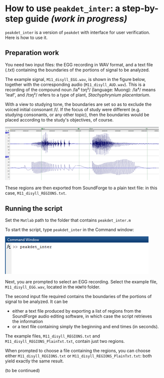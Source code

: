 How to use `peakdet_inter`: a step-by-step guide _(work in progress)_
=============

`peakdet_inter` is a version of `peakdet` with interface for user verification. Here is how to use it. 

## Preparation work
You need two input files: the EGG recording in WAV format, and a text file (.txt) containing the boundaries of the portions of signal to be analyzed.

The example signal, `M11_disyll_EGG.wav`, is shown in the figure below, together with the corresponding audio (`M11_disyll_AUD.wav`). This is a recording of the compound noun /la⁴ tɔŋ²/ (language: Muong): /la⁴/ means 'leaf', and /tɔŋ²/ refers to a type of plant, _Stachyphrynium placentarium_. 

With a view to studying tone, the boundaries are set so as to exclude the voiced initial consonant /l/. If the focus of study were different (e.g. studying consonants, or any other topic), then the boundaries would be placed according to the study's objectives, of course.

<img src="images/disyll_Regions.png" alt="Regions set in SoundForge.">

These regions are then exported from SoundForge to a plain text file: in this case, `M11_disyll_REGIONS.txt`. 


## Running the script
Set the `Matlab` path to the folder that contains `peakdet_inter.m`

To start the script, type `peakdet_inter` in the Command window:

<img src="images/command1.png" alt="First command to type in the command window." width="470">

Next, you are prompted to select an EGG recording. Select the example file, `M11_disyll_EGG.wav`, located in the `HOWTO` folder.

The second input file required contains the boundaries of the portions of signal to be analyzed.
It can be 
- either a text file produced by exporting a list of regions from the SoundForge audio editing software, in which case the script retrieves the information 
- or a text file containing simply the beginning and end times (in seconds). 

The example files, `M11_disyll_REGIONS.txt` and `M11_disyll_REGIONS_PlainTxt.txt`, contain just two regions. 

When prompted to choose a file containing the regions, you can choose either `M11_disyll_REGIONS.txt` or `M11_disyll_REGIONS_PlainTxt.txt`: both yield exactly the same result.

(to be continued)
